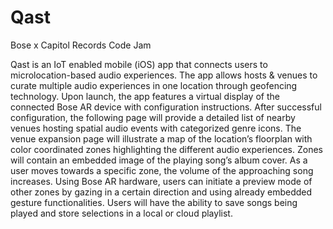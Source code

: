 # Qast

Bose x Capitol Records Code Jam

Qast is an IoT enabled mobile (iOS) app that connects users to microlocation-based audio experiences. The app allows hosts & venues to curate multiple audio experiences in one location through geofencing technology. Upon launch, the app features a virtual display of the connected Bose AR device with configuration instructions. After successful configuration, the following page will provide a detailed list of nearby venues hosting spatial audio events with categorized genre icons. The venue expansion page will illustrate a map of the location’s floorplan with color coordinated zones highlighting the different audio experiences. Zones will contain an embedded image of the playing song’s album cover. As a user moves towards a specific zone, the volume of the approaching song increases. Using Bose AR hardware, users can initiate a preview mode of other zones by gazing in a certain direction and using already embedded gesture functionalities. Users will have the ability to save songs being played and store selections in a local or cloud playlist.
